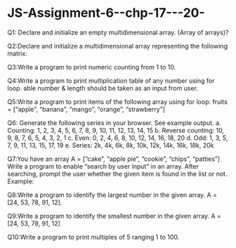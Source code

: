 # JS-Assignment-6--chp-17---20-
 
Q1: Declare and initialize an empty multidimensional array.
(Array of arrays)?

Q2:Declare and initialize a multidimensional array 
representing the following matrix:

Q3:Write a program to print numeric counting from 1 to 10.

Q4:Write a program to print multiplication table of any number using for loop.
able number & length should be taken as an input from user.

Q5:Write a program to print items of the following array 
using for loop:
fruits = [“apple”, “banana”, “mango”, “orange”, “strawberry”]

Q6: Generate the following series in your browser. See example output.
a. Counting: 1, 2, 3, 4, 5, 6, 7, 8, 9, 10, 11, 12, 13, 14, 15
b. Reverse counting: 10, 9, 8, 7, 6, 5, 4, 3, 2, 1
c. Even: 0, 2, 4, 6, 8, 10, 12, 14, 16, 18, 20
d. Odd: 1, 3, 5, 7, 9, 11, 13, 15, 17, 19
e. Series: 2k, 4k, 6k, 8k, 10k, 12k, 14k, 16k, 18k, 20k

Q7:You have an array
A = [“cake”, “apple pie”, “cookie”, “chips”, “patties”]
Write a program to enable “search by user input” in an array.
After searching, prompt the user whether the given item is
found in the list or not. Example:

Q8:Write a program to identify the largest number in the given array.
A = [24, 53, 78, 91, 12].

Q9:Write a program to identify the smallest number in the given array.
A = [24, 53, 78, 91, 12]

Q10:Write a program to print multiples of 5 ranging 1 to 100.

